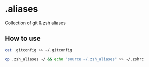 # .aliases

Collection of git & zsh aliases

## How to use

```sh
cat .gitconfig >> ~/.gitconfig

cp .zsh_aliases ~/ && echo "source ~/.zsh_aliases" >> ~/.zshrc
```